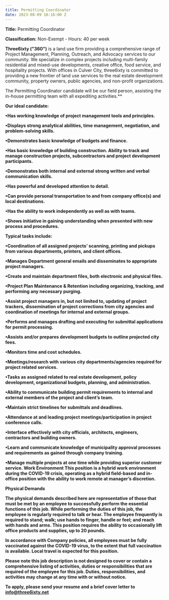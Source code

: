 ```yaml
---
title: Permitting Coordinator
date: 2023-08-09 16:16:00 Z
---
```



**Title:**  Permitting Coordinator

**Classification:** Non-Exempt - Hours: 40 per week

**Three6ixty ("360")** is a land use firm providing a comprehensive range of Project Management, Planning, Outreach, and Advocacy services to our community. We specialize in complex projects including multi-family residential and mixed-use developments, creative office, food service, and hospitality projects. With offices in Culver City, three6ixty is committed to providing a new frontier of land use services to the real estate development community, property owners, public agencies, and non-profit organizations.

The Permitting Coordinator candidate will be our field person, assisting the in-house permitting team with all expediting activities.**

**Our ideal candidate:**

**•Has working knowledge of project management tools and principles.**

**•Displays strong analytical abilities, time management, negotiation, and problem-solving skills.**

**•Demonstrates basic knowledge of budgets and finance.**

**•Has basic knowledge of building construction. Ability to track and manage construction projects, subcontractors and project development participants.**

**•Demonstrates both internal and external strong written and verbal communication skills.**

**•Has powerful and developed attention to detail.**

**•Can provide personal transportation to and from company office(s) and local destinations.**

**•Has the ability to work independently as well as with teams.**

**•Shows initiative in gaining understanding when presented with new process and procedures.**

**Typical tasks include:**

**•Coordination of all assigned projects’ scanning, printing and pickups from various departments, printers, and client offices.**

**•Manages Department general emails and disseminates to appropriate project managers.**

**•Create and maintain department files, both electronic and physical files.**

**•Project Plan Maintenance & Retention including organizing, tracking, and performing any necessary purging.**

**•Assist project managers in, but not limited to, updating of project trackers, dissemination of project corrections from city agencies and coordination of meetings for internal and external groups.**

**•Performs and manages drafting and executing for submittal applications for permit processing.**

**•Assists and/or prepares development budgets to outline projected city fees.**

**•Monitors time and cost schedules.**

**•Meetings/research with various city departments/agencies required for project related services.**

**•Tasks as assigned related to real estate development, policy development, organizational budgets, planning, and administration.**

**•Ability to communicate building permit requirements to internal and external members of the project and client’s team.**

**•Maintain strict timelines for submittals and deadlines.**

**•Attendance at and leading project meetings/participation in project conference calls.**

**•Interface effectively with city officials, architects, engineers, contractors and building owners.**

**•Learn and communicate knowledge of municipality approval processes and requirements as gained through company training.**

**•Manage multiple projects at one time while providing superior customer service.
Work Environment This position is a hybrid work environment during the COVID-19 crisis, operating as a hybrid field-based and in-office position with the ability to work remote at manager’s discretion.**

**Physical Demands**

**The physical demands described here are representative of those that must be met by an employee to successfully perform the essential functions of this job. While performing the duties of this job, the employee is regularly required to talk or hear. The employee frequently is required to stand; walk; use hands to finger, handle or feel; and reach with hands and arms. This position requires the ability to occasionally lift office products and supplies, up to 20 pounds.**

**In accordance with Company policies, all employees must be fully vaccinated against the COVID-19 virus, to the extent that full vaccination is available.
Local travel is expected for this position.**

**Please note this job description is not designed to cover or contain a comprehensive listing of activities, duties or responsibilities that are required of the employee for this job. Duties, responsibilities, and activities may change at any time with or without notice.** 

**To apply, please send your resume and a brief cover letter to info@three6ixty.net**